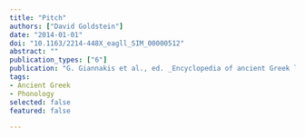 ```yaml
---
title: "Pitch"
authors: ["David Goldstein"]
date: "2014-01-01"
doi: "10.1163/2214-448X_eagll_SIM_00000512"
abstract: ""
publication_types: ["6"]
publication: "G. Giannakis et al., ed. _Encyclopedia of ancient Greek language and linguistics_, vol. 3: 100–101. Leiden: Brill"
tags:
- Ancient Greek
- Phonology
selected: false
featured: false

---
```

